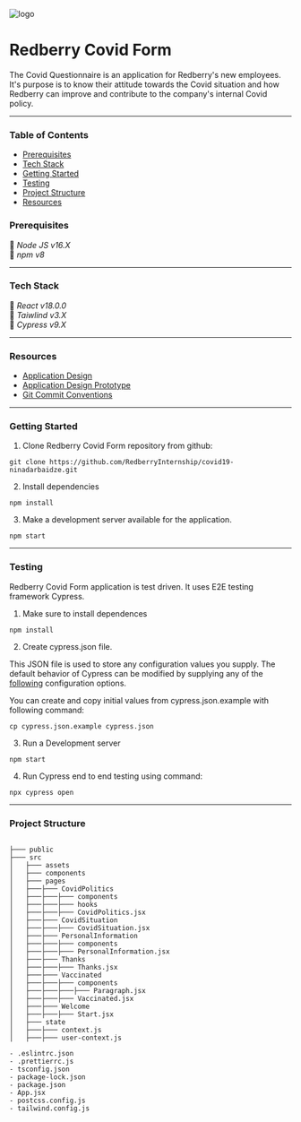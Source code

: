 ![logo](https://user-images.githubusercontent.com/33086430/166148548-31b61d3b-8eb7-42b7-bc69-e8e80f14aa13.png)


# Redberry Covid Form

The Covid Questionnaire is an application for Redberry's new employees. It's purpose is to know their attitude towards the Covid situation and how Redberry can improve and contribute to the company's internal Covid policy.  

---



### Table of Contents
- [Prerequisites](https://github.com/RedberryInternship/covid19-ninadarbaidze#prerequisites)  
- [Tech Stack](https://github.com/RedberryInternship/covid19-ninadarbaidze#tech-stack)
- [Getting Started](https://github.com/RedberryInternship/covid19-ninadarbaidze#getting-started)
- [Testing](https://github.com/RedberryInternship/covid19-ninadarbaidze#testing)
- [Project Structure](https://github.com/RedberryInternship/covid19-ninadarbaidze#project-structure)
- [Resources](https://github.com/RedberryInternship/covid19-ninadarbaidze#resources)

### Prerequisites
:red_circle: *Node JS v16.X*  
:red_circle: *npm v8*

---


### Tech Stack
:red_circle: *React v18.0.0*  
:red_circle: *Taiwlind v3.X*  
:red_circle: *Cypress v9.X*  

---

### Resources

- [Application Design](https://www.figma.com/file/56t2BI25FcD0LAIjR4GVkQ/%E1%83%99%E1%83%98%E1%83%97%E1%83%AE%E1%83%95%E1%83%90%E1%83%A0%E1%83%98?node-id=37%3A3)  
- [Application Design Prototype](https://www.figma.com/proto/56t2BI25FcD0LAIjR4GVkQ/%E1%83%99%E1%83%98%E1%83%97%E1%83%AE%E1%83%95%E1%83%90%E1%83%A0%E1%83%98?node-id=37%3A3&starting-point-node-id=1%3A2&scaling=contain)
- [Git Commit Conventions](https://redberry.gitbook.io/resources/git-is-semantikuri-komitebi)

---

### Getting Started
1. Clone Redberry Covid Form repository from github:

```
git clone https://github.com/RedberryInternship/covid19-ninadarbaidze.git
```


2. Install dependencies

```
npm install
```


3. Make a development server available for the application.

```
npm start
```

---

### Testing

Redberry Covid Form application is test driven. It uses E2E testing framework Cypress.

1. Make sure to install dependences

```
npm install
```

2. Create cypress.json file.

This JSON file is used to store any configuration values you supply. The default behavior of Cypress can be modified by supplying any of the [following](https://docs.cypress.io/guides/references/configuration#Global) configuration options.

You can create and copy initial values from cypress.json.example with following command:

```
cp cypress.json.example cypress.json
```


3. Run a Development server

```
npm start
```

4. Run Cypress end to end testing using command:

```
npx cypress open
```

---

### Project Structure

```

├─── public
├─── src     
│   ├─── assets     
│   ├─── components    
│   ├─── pages 
│   ├───├─── CovidPolitics
│   ├───├───├─── components
│   ├───├───├─── hooks
│   ├───├───├─── CovidPolitics.jsx
│   ├───├─── CovidSituation
│   ├───├───├─── CovidSituation.jsx
│   ├───├─── PersonalInformation
│   ├───├───├─── components
│   ├───├───├─── PersonalInformation.jsx
│   ├───├─── Thanks
│   ├───├───├─── Thanks.jsx
│   ├───├─── Vaccinated
│   ├───├───├─── components
│   ├───├───├───├─── Paragraph.jsx
│   ├───├───├─── Vaccinated.jsx
│   ├───├─── Welcome
│   ├───├───├─── Start.jsx
│   ├─── state  
│   ├───├─── context.js
│   ├───├─── user-context.js     

- .eslintrc.json   
- .prettierrc.js  
- tsconfig.json     
- package-lock.json 
- package.json       
- App.jsx     
- postcss.config.js
- tailwind.config.js

```
